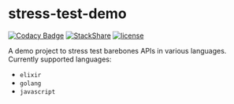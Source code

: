 # stress-test-demo

[![Codacy Badge](https://api.codacy.com/project/badge/Grade/0bf73334af9241309bc2f3984f9c21ff)](https://www.codacy.com/app/Suddi/stress-test-demo?utm_source=github.com&amp;utm_medium=referral&amp;utm_content=suddi/stress-test-demo&amp;utm_campaign=Badge_Grade)
[![StackShare](https://img.shields.io/badge/tech-stack-0690fa.svg?style=flat)](https://stackshare.io/suddi/stress-test-demo)
[![license](https://img.shields.io/github/license/suddi/stress-test-demo.svg)](https://github.com/suddi/stress-test-demo/blob/master/LICENSE)

A demo project to stress test barebones APIs in various languages.
Currently supported languages:

* `elixir`
* `golang`
* `javascript`
